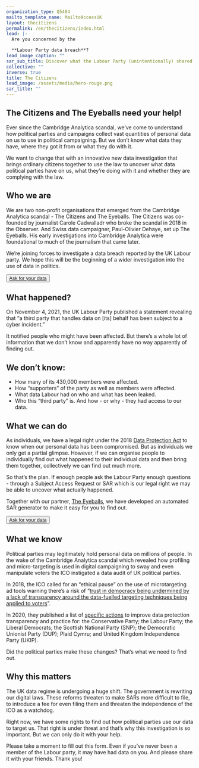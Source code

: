 ```yaml
---
organization_type: Q5404
mailto_template_name: MailtoAccessUK
layout: thecitizens
permalink: /en/thecitizens/index.html
lead: |-
  Are you concerned by the

  **Labour Party data breach**?
lead_image_caption: ""
sar_sub_title: Discover what the Labour Party (unintentionally) shared about you
collective: ""
inverse: true
title: The Citizens
lead_image: /assets/media/hero-rouge.png
sar_title: ""
---
```

## The Citizens and The Eyeballs need your help!

Ever since the Cambridge Analytica scandal, we’ve come to understand how political parties and campaigns collect vast quantities of personal data on us to use in political campaigning. But we don’t know what data they have, where they got it from or what they do with it. 

We want to change that with an innovative new data investigation that brings ordinary citizens together to use the law to uncover what data political parties have on us, what they’re doing with it and whether they are complying with the law.


## Who we are

We are two non-profit organisations that emerged from the Cambridge Analytica scandal - The Citizens and The Eyeballs. The Citizens was co-founded by journalist Carole Cadwalladr who broke the scandal in 2018 in the Observer. And Swiss data campaigner, Paul-Olivier Dehaye, set up The Eyeballs. His early investigations into Cambridge Analytica were foundational to much of the journalism that came later. 

We’re joining forces to investigate a data breach reported by the UK Labour party. We hope this will be the beginning of a wider investigation into the use of data in politics.

<button class="primary big">[Ask for your data](/en/thecitizens/#sar)</button>

## What happened?

On November 4, 2021, the UK Labour Party published a statement revealing that “a third party that handles data on \[its] behalf has been subject to a cyber incident.”

It notified people who might have been affected. But there’s a whole lot of information that we don’t know and apparently have no way apparently of finding out.

## We don’t know:

* How many of its 430,000 members were affected.
* How “supporters” of the party as well as members were affected.
* What data Labour had on who and what has been leaked.
* Who this “third party” is. And how - or why - they had access to our data. 

## What we can do

As individuals, we have a legal right under the 2018 [Data Protection Act](https://www.legislation.gov.uk/ukpga/2018/12/contents/enacted) to know when our personal data has been compromised. But as individuals we only get a partial glimpse. However, if we can organise people to individually find out what happened to their individual data and then bring them together, collectively we can find out much more.


So that’s the plan. If enough people ask the Labour Party enough questions - through a Subject Access Request or SAR which is our legal right we may be able to uncover what actually happened.

Together with our partner, [The Eyeballs](/), we have developed an automated SAR generator to make it easy for you to find out.

<button class="primary big">[Ask for your data](/en/thecitizens/#sar)</button>

## What we know

Political parties may legitimately hold personal data on millions of people. In the wake of the Cambridge Analytica scandal which revealed how profiling and micro-targeting is used in digital campaigning to sway and even manipulate voters the ICO instigated a data audit of UK political parties. 

In 2018, the ICO called for an “ethical pause” on the use of microtargeting ad tools warning there’s a risk of “[trust in democracy being undermined by a lack of transparency around the data-fuelled targeting techniques being applied to voters](https://techcrunch.com/2020/11/11/data-audit-of-uk-political-parties-finds-laundry-list-of-failings/)”. 

In 2020, they published a list of [specific actions](https://ico.org.uk/about-the-ico/news-and-events/news-and-blogs/2020/11/uk-political-parties-must-improve-data-protection-practices/) to improve data protection transparency and practice for: the Conservative Party; the Labour Party; the Liberal Democrats; the Scottish National Party (SNP); the Democratic Unionist Party (DUP); Plaid Cymru; and United Kingdom Independence Party (UKIP).


Did the political parties make these changes? That’s what we need to find out.

## Why this matters

The UK data regime is undergoing a huge shift. The government is rewriting our digital laws. These reforms threaten to make SARs more difficult to file, to introduce a fee for even filing them and threaten the independence of the ICO as a watchdog.


Right now, we have some rights to find out how political parties use our data to target us. That right is under threat and that’s why this investigation is so important. But we can only do it with your help.

Please take a moment to fill out this form. Even if you’ve never been a member of the Labour party, it may have had data on you. And please share it with your friends. Thank you!